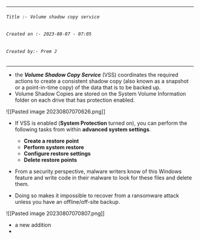 
***
###### `Title :- Volume shadow copy service`
###### `Created on :- 2023-08-07 - 07:05`
###### `Created by:- Prem J`
***

- the ***Volume Shadow Copy Service*** (VSS) coordinates the required actions to create a consistent shadow copy (also known as a snapshot or a point-in-time copy) of the data that is to be backed up.
- Volume Shadow Copies are stored on the System Volume Information folder on each drive that has protection enabled.

![[Pasted image 20230807070626.png]]

- If VSS is enabled (**System Protection** turned on), you can perform the following tasks from within **advanced system settings**. 	
	- **Create a restore point**
	- **Perform system restore**
	- **Configure restore settings**
	- **Delete restore points**

- From a security perspective, malware writers know of this Windows feature and write code in their malware to look for these files and delete them. 
- Doing so makes it impossible to recover from a ransomware attack unless you have an offline/off-site backup.

![[Pasted image 20230807070807.png]]

- a new addition
- 